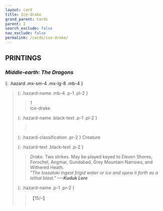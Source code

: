 ```yaml
---
layout: card
title: Ice-drake
grand_parent: Cards
parent: I
search_exclude: false
nav_exclude: false
permalink: /cards/ice-drake/
---
```


## PRINTINGS


### _Middle-earth: The Dragons_

{: .hazard .mx-sm-4 .mx-lg-8 .mb-4 }
> {: .hazard-name .mb-4 .p-1 .pl-2 }
> > <div class="hazard-mp">1</div>
> > <div class="card-name">Ice-drake</div>
>
> {: .hazard-name .black-text .p-1 .pl-2 }
> > &nbsp;
>
> {: .hazard-classification .pr-2 }
> Creature
>
> {: .hazard-text .black-text .p-2 }
> > _Drake._ Two strikes. May be played keyed to Eleven Shores, Forochel, Angmar, Gundabad, Grey Mountain Narrows, and Withered Heath. <br>_"The lossaloki ingest frigid water or ice and spew it forth as a lethal blast."_ ***---&NoBreak;Kuduk Lore*** 
>
> {: .hazard-name .p-1 .pr-2 }
> > <div class="card-shield">【15/&ndash;】</div>
> > <div class="card-corruption">&nbsp;</div>
